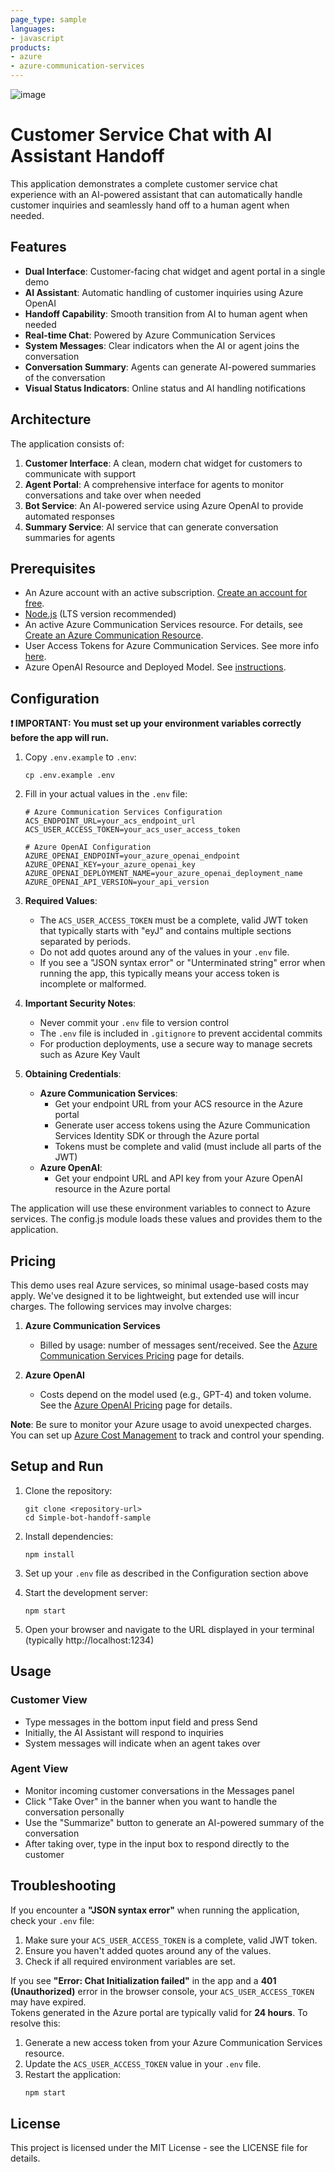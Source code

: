 ```yaml
---
page_type: sample
languages:
- javascript
products:
- azure
- azure-communication-services
---
```


![image](https://github.com/user-attachments/assets/3c3bfbd3-7465-48db-98fb-f222a1ad43b4)


# Customer Service Chat with AI Assistant Handoff

This application demonstrates a complete customer service chat experience with an AI-powered assistant that can automatically handle customer inquiries and seamlessly hand off to a human agent when needed.


## Features

- **Dual Interface**: Customer-facing chat widget and agent portal in a single demo
- **AI Assistant**: Automatic handling of customer inquiries using Azure OpenAI
- **Handoff Capability**: Smooth transition from AI to human agent when needed
- **Real-time Chat**: Powered by Azure Communication Services
- **System Messages**: Clear indicators when the AI or agent joins the conversation
- **Conversation Summary**: Agents can generate AI-powered summaries of the conversation
- **Visual Status Indicators**: Online status and AI handling notifications

## Architecture

The application consists of:

1. **Customer Interface**: A clean, modern chat widget for customers to communicate with support
2. **Agent Portal**: A comprehensive interface for agents to monitor conversations and take over when needed
3. **Bot Service**: An AI-powered service using Azure OpenAI to provide automated responses
4. **Summary Service**: AI service that can generate conversation summaries for agents

## Prerequisites

- An Azure account with an active subscription. [Create an account for free](https://azure.microsoft.com/free/).
- [Node.js](https://nodejs.org/) (LTS version recommended)
- An active Azure Communication Services resource. For details, see [Create an Azure Communication Resource](https://docs.microsoft.com/azure/communication-services/quickstarts/create-communication-resource).
- User Access Tokens for Azure Communication Services. See more info [here](https://learn.microsoft.com/en-us/azure/communication-services/quickstarts/identity/access-tokens).
- Azure OpenAI Resource and Deployed Model. See [instructions](https://learn.microsoft.com/en-us/azure/ai-services/openai/how-to/create-resource?pivots=web-portal).


## Configuration

**❗ IMPORTANT: You must set up your environment variables correctly before the app will run.**

1. Copy `.env.example` to `.env`:
   ```
   cp .env.example .env
   ```

2. Fill in your actual values in the `.env` file:
   ```
   # Azure Communication Services Configuration
   ACS_ENDPOINT_URL=your_acs_endpoint_url
   ACS_USER_ACCESS_TOKEN=your_acs_user_access_token

   # Azure OpenAI Configuration
   AZURE_OPENAI_ENDPOINT=your_azure_openai_endpoint
   AZURE_OPENAI_KEY=your_azure_openai_key
   AZURE_OPENAI_DEPLOYMENT_NAME=your_azure_openai_deployment_name
   AZURE_OPENAI_API_VERSION=your_api_version
   ```

3. **Required Values**:
   - The `ACS_USER_ACCESS_TOKEN` must be a complete, valid JWT token that typically starts with "eyJ" and contains multiple sections separated by periods.
   - Do not add quotes around any of the values in your `.env` file.
   - If you see a "JSON syntax error" or "Unterminated string" error when running the app, this typically means your access token is incomplete or malformed.

4. **Important Security Notes**:
   - Never commit your `.env` file to version control
   - The `.env` file is included in `.gitignore` to prevent accidental commits
   - For production deployments, use a secure way to manage secrets such as Azure Key Vault

5. **Obtaining Credentials**:
   - **Azure Communication Services**: 
     - Get your endpoint URL from your ACS resource in the Azure portal
     - Generate user access tokens using the Azure Communication Services Identity SDK or through the Azure portal
     - Tokens must be complete and valid (must include all parts of the JWT)
   - **Azure OpenAI**: 
     - Get your endpoint URL and API key from your Azure OpenAI resource in the Azure portal

The application will use these environment variables to connect to Azure services. The config.js module loads these values and provides them to the application.

## Pricing

This demo uses real Azure services, so minimal usage-based costs may apply. We've designed it to be lightweight, but extended use will incur charges. The following services may involve charges:

1. **Azure Communication Services**
   - Billed by usage: number of messages sent/received. See the [Azure Communication Services Pricing](https://azure.microsoft.com/pricing/details/communication-services/) page for details.

2. **Azure OpenAI**
   - Costs depend on the model used (e.g., GPT-4) and token volume. See the [Azure OpenAI Pricing](https://azure.microsoft.com/pricing/details/openai/) page for details.

**Note**: Be sure to monitor your Azure usage to avoid unexpected charges. You can set up [Azure Cost Management](https://learn.microsoft.com/en-us/azure/cost-management-billing/) to track and control your spending.

## Setup and Run

1. Clone the repository:
   ```
   git clone <repository-url>
   cd Simple-bot-handoff-sample
   ```

2. Install dependencies:
   ```
   npm install
   ```

3. Set up your `.env` file as described in the Configuration section above

4. Start the development server:
   ```
   npm start
   ```

5. Open your browser and navigate to the URL displayed in your terminal (typically http://localhost:1234)

## Usage

### Customer View
- Type messages in the bottom input field and press Send
- Initially, the AI Assistant will respond to inquiries
- System messages will indicate when an agent takes over

### Agent View
- Monitor incoming customer conversations in the Messages panel
- Click "Take Over" in the banner when you want to handle the conversation personally
- Use the "Summarize" button to generate an AI-powered summary of the conversation
- After taking over, type in the input box to respond directly to the customer

## Troubleshooting

If you encounter a **"JSON syntax error"** when running the application, check your `.env` file:

1. Make sure your `ACS_USER_ACCESS_TOKEN` is a complete, valid JWT token.
2. Ensure you haven't added quotes around any of the values.
3. Check if all required environment variables are set.

If you see **"Error: Chat Initialization failed"** in the app and a **401 (Unauthorized)** error in the browser console, your `ACS_USER_ACCESS_TOKEN` may have expired.  
Tokens generated in the Azure portal are typically valid for **24 hours**. To resolve this:

1. Generate a new access token from your Azure Communication Services resource.
2. Update the `ACS_USER_ACCESS_TOKEN` value in your `.env` file.
3. Restart the application:
   ```bash
   npm start
   ```

## License

This project is licensed under the MIT License - see the LICENSE file for details.




